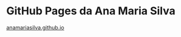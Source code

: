 # GitHub Pages da Ana Maria Silva
<a href="https://anamariasilva.github.io/" target="_blank">anamariasilva.github.io</a>
